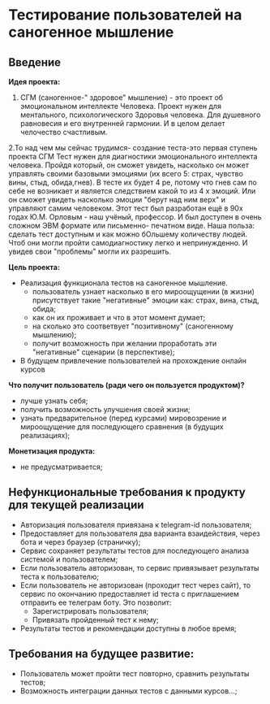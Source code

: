 # Тестирование пользователей на саногенное мышление

## Введение
**Идея проекта:**
1. СГМ (саногенное-" здоровое" мышление) - это проект об эмоциональном интеллекте Человека. Проект нужен для ментального, психологического Здоровья человека. Для душевного равновесия и его внутренней гармонии. И в целом делает челочество  счастливым.

2.То над чем мы сейчас трудимся- создание теста-это первая ступень проекта СГМ
Тест нужен для диагностики эмоционального интеллекта человека. Пройдя который, он сможет увидеть, насколько он может управлять своими базовыми эмоциями (их всего 5: страх, чувство вины, стыд, обида,гнев). В тесте их будет 4 ре, потому что гнев сам по себе не возникает и является следствием какой то из 4 х эмоций. 
Или он сможет увидеть насколько эмоции "берут над ним верх" и управляют самим человеком.
Этот тест был разработан ещё в 90х годах Ю.М. Орловым - наш учёный, профессор. И был доступен в очень сложном ЭВМ формате или письменно- печатном виде.
Наша польза: сделать тест доступным и как можно бОльшему количеству людей. Чтоб они могли пройти самодиагностику легко и непринужденно. И увидев свои "проблемы" могли их разрешить. 

**Цель проекта:**
- Реализация функционала тестов на саногенное мышление.
    - пользователь узнает насколько в его мироощущении (в жизни) присутствует такие "негативные" эмоции как: страх, вина, стыд, обида;
    - как он их проживает и что в этот момент думает;
    - на сколько это соответвует "позитивному" (саногенному мышлению);
    - получит возможность при желании проработать эти "негативные" сценарии (в перспективе);
- В будущем привлечение пользователей на прохождение онлайн курсов

**Что получит пользователь (ради чего он пользуется продуктом)?**
- лучше узнать себя;
- получить возможность улучшения своей жизни;
- узнать предварительное (перед курсами) мировозрение и мироощущение для последующего сравнения (в будущих реализациях);

**Монетизация продукта:**
- не предусматривается;

## Нефункциональные требования к продукту для текущей реализации
- Aвторизация пользователя привязана к telegram-id пользователя;
- Предоставляет для пользователя два варианта взаидействия, через бота и через браузер (страничку);
- Сервис сохраняет результаты тестов для последующего анализа системой и пользователем;
- Если пользователь авторизован, то сервис привязывает результаты теста к пользователю;
- Если пользователь не авторизован (проходит тест через сайт), то сервис по окончанию предоставляет id теста с приглашением отправить ее телеграм боту. Это позволит:
    - Зарегистрировать пользователя;
    - Привязать пройденный тест к нему;
- Результаты тестов и рекомендации доступны в любое время;

## Требования на будущее развитие:
- Пользователь может пройти тест повторно, сравнить результаты тестов;
- Возможность интеграции данных тестов с данными курсов...;
